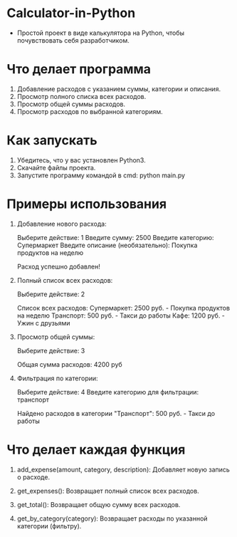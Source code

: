 # Calculator-in-Python

- Простой проект в виде калькулятора на Python, чтобы почувствовать себя разработчиком.

# Что делает программа 

1. Добавление расходов с указанием суммы, категории и описания.
2. Просмотр полного списка всех расходов.
3. Просмотр общей суммы расходов.
4. Просмотр расходов по выбранной категориям.

# Как запускать

1. Убедитесь, что у вас установлен Python3.
2. Скачайте файлы проекта.
3. Запустите программу командой в cmd:
    python main.py

# Примеры использования

1. Добавление нового расхода:

    Выберите действие: 1
    Введите сумму: 2500
    Введите категорию: Супермаркет
    Введите описание (необязательно): Покупка продуктов на неделю

    Расход успешно добавлен!

2. Полный список всех расходов:

    Выберите действие: 2

    Список всех расходов:
        Супермаркет: 2500 руб. - Покупка продуктов на неделю
        Транспорт: 500 руб. - Такси до работы
        Кафе: 1200 руб. - Ужин с друзьями

3. Просмотр общей суммы:
    
    Выберите действие: 3

    Общая сумма расходов: 4200 руб

4. Фильтрация по категории:

    Выберите действие: 4
    Введите категорию для фильтрации: транспорт

    Найдено расходов в категории "Транспорт":
        500 руб. - Такси до работы

# Что делает каждая функция

1. add_expense(amount, category, description):
    Добавляет новую запись о расходе.

2. get_expenses():
    Возвращает полный список всех расходов.

3. get_total():
    Возвращает общую сумму всех расходов.

4. get_by_category(category):
    Возвращает расходы по указанной категории (фильтру).